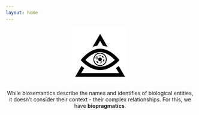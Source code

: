 ```yaml
---
layout: home
---
```

<p align="center">
  <img src="https://raw.githubusercontent.com/biopragmatics/biopragmatics.github.io/master/img/biopragmatics.png" height="150">
</p>

<p align="center">
    While biosemantics describe the names and identifies of biological entities, it doesn’t consider their context - their complex relationships. For this, we have <b>biopragmatics</b>.
</p>
  
